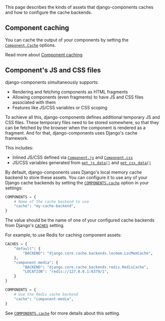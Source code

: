 This page describes the kinds of assets that django-components caches and how to configure the cache backends.

## Component caching

You can cache the output of your components by setting the [`Component.Cache`](../../reference/api.md#django_components.Component.Cache) options.

Read more about [Component caching](../../concepts/advanced/component_caching.md).

## Component's JS and CSS files

django-components simultaneously supports:

- Rendering and fetching components as HTML fragments
- Allowing components (even fragments) to have JS and CSS files associated with them
- Features like JS/CSS variables or CSS scoping

To achieve all this, django-components defines additional temporary JS and CSS files. These temporary files need to be stored somewhere, so that they can be fetched by the browser when the component is rendered as a fragment. And for that, django-components uses Django's cache framework.

This includes:

- Inlined JS/CSS defined via [`Component.js`](../../reference/api.md#django_components.Component.js) and [`Component.css`](../../reference/api.md#django_components.Component.css)
- JS/CSS variables generated from [`get_js_data()`](../../reference/api.md#django_components.Component.get_js_data) and [`get_css_data()`](../../reference/api.md#django_components.Component.get_css_data)

By default, django-components uses Django's local memory cache backend to store these assets. You can configure it to use any of your Django cache backends by setting the [`COMPONENTS.cache`](../../reference/settings.md#django_components.app_settings.ComponentsSettings.cache) option in your settings:

```python
COMPONENTS = {
    # Name of the cache backend to use
    "cache": "my-cache-backend",
}
```

The value should be the name of one of your configured cache backends from Django's [`CACHES`](https://docs.djangoproject.com/en/5.2/ref/settings/#std-setting-CACHES) setting.

For example, to use Redis for caching component assets:

```python
CACHES = {
    "default": {
        "BACKEND": "django.core.cache.backends.locmem.LocMemCache",
    },
    "component-media": {
        "BACKEND": "django.core.cache.backends.redis.RedisCache",
        "LOCATION": "redis://127.0.0.1:6379/1",
    }
}

COMPONENTS = {
    # Use the Redis cache backend
    "cache": "component-media",
}
```

See [`COMPONENTS.cache`](../../reference/settings.md#django_components.app_settings.ComponentsSettings.cache) for more details about this setting.
